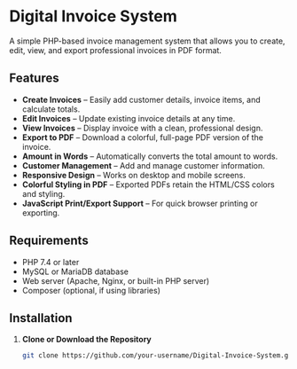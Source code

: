 # Digital Invoice System

A simple PHP-based invoice management system that allows you to create, edit, view, and export professional invoices in PDF format.

## Features

- **Create Invoices** – Easily add customer details, invoice items, and calculate totals.
- **Edit Invoices** – Update existing invoice details at any time.
- **View Invoices** – Display invoice with a clean, professional design.
- **Export to PDF** – Download a colorful, full-page PDF version of the invoice.
- **Amount in Words** – Automatically converts the total amount to words.
- **Customer Management** – Add and manage customer information.
- **Responsive Design** – Works on desktop and mobile screens.
- **Colorful Styling in PDF** – Exported PDFs retain the HTML/CSS colors and styling.
- **JavaScript Print/Export Support** – For quick browser printing or exporting.

## Requirements

- PHP 7.4 or later
- MySQL or MariaDB database
- Web server (Apache, Nginx, or built-in PHP server)
- Composer (optional, if using libraries)

## Installation

1. **Clone or Download the Repository**
   ```bash
   git clone https://github.com/your-username/Digital-Invoice-System.git
